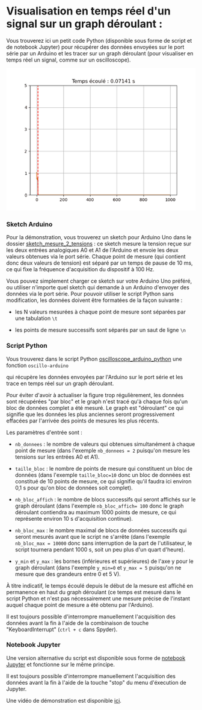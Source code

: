 # Visualisation en temps réel d'un signal sur un graph déroulant :

Vous trouverez ici un petit code Python (disponible sous forme de script et de notebook Jupyter) pour récupérer des données envoyées sur le port série par un Arduino et les tracer sur un graph déroulant (pour visualiser en temps réel un signal, comme sur un oscilloscope).

![Démonstration de principe](./images/demo_script.gif)

### Sketch Arduino

Pour la démonstration, vous trouverez un sketch pour Arduino Uno dans le dossier [sketch_mesure_2_tensions](./sketch-arduino/sketch_mesure_2_tensions/) : ce sketch mesure la tension reçue sur les deux entrées analogiques A0 et A1 de l'Arduino et envoie les deux valeurs obtenues via le port série. Chaque point de mesure (qui contient donc deux valeurs de tension) est séparé par un temps de pause de 10 ms, ce qui fixe la fréquence d'acquisition du dispositif à 100 Hz.

Vous pouvez simplement charger ce sketch sur votre Arduino Uno préféré, ou utiliser n'importe quel sketch qui demande à un Arduino d'envoyer des données via le port série. Pour pouvoir utiliser le script Python sans modification, les données doivent être formatées de la façon suivante : 

- les N valeurs mesurées à chaque point de mesure sont séparées par une tabulation ``\t`` 

- les points de mesure successifs sont séparés par un saut de ligne ``\n``

### Script Python

Vous trouverez dans le script Python [oscilloscope_arduino_python](./script-python/oscilloscope_arduino_python.py) une fonction ``oscillo-arduino``

 qui récupère les données envoyées par l'Arduino sur le port série et les trace en temps réel sur un graph déroulant.

Pour éviter d'avoir à actualiser la figure trop régulièrement, les données sont récupérées "par bloc" et le graph n'est tracé qu'à chaque fois qu'un bloc de données complet a été mesuré. Le graph est "déroulant" ce qui signifie que les données les plus anciennes seront progressivement effacées par l'arrivée des points de mesures les plus récents.

Les paramètres d'entrée sont :

- ``nb_donnees`` : le nombre de valeurs qui obtenues simultanément à chaque point de mesure (dans l'exemple  ``nb_donnees = 2`` puisqu'on mesure les tensions sur les entrées A0 et A1).

- ``taille_bloc`` : le nombre de points de mesure qui constituent un bloc de données (dans l'exemple ``taille_bloc=10`` donc un bloc de données est constitué de 10 points de mesure, ce qui signifie qu'il faudra ici environ 0,1 s pour qu'on bloc de données soit complet).

- ``nb_bloc_affich`` : le nombre de blocs successifs qui seront affichés sur le graph déroulant (dans l'exemple ``nb_bloc_affich= 100`` donc le graph déroulant contiendra au maximum 1000 points de mesure, ce qui représente environ 10 s d'acquisition continue).

- ``nb_bloc_max`` : le nombre maximal de blocs de données successifs qui seront mesurés avant que le script ne s'arrête (dans l'exemple `nb_bloc_max = 10000` donc sans interruption de la part de l'utilisateur, le script tournera pendant 1000 s, soit un peu plus d'un quart d'heure).

- ``y_min`` et ``y_max`` : les bornes (inférieures et supérieures) de l'axe y pour le graph déroulant (dans l'exemple ``y_min=0`` et ``y_max = 5`` puisqu'on ne mesure que des grandeurs entre 0 et 5 V). 

À titre indicatif, le temps écoulé depuis le début de la mesure est affiché en permanence en haut du graph déroulant (ce temps est mesuré dans le script Python et n'est pas nécessairement une mesure précise de l'instant auquel chaque point de mesure a été obtenu par l'Arduino).

Il est toujours possible d'interrompre manuellement l'acquisition des données avant la fin à l'aide de la combinaison de touche "KeyboardInterrupt" (``ctrl + c`` dans Spyder).

### Notebook Jupyter

Une version alternative du script est disponible sous forme de [notebook Jupyter](./notebook-python/Oscilloscope_arduino_python.ipynb) et fonctionne sur le même principe.

Il est toujours possible d'interrompre manuellement l'acquisition des données avant la fin à l'aide de la touche "stop" du menu d'éxecution de Jupyter.

Une vidéo de démonstration est disponible [ici](./images/demo_notebook.mp4).
